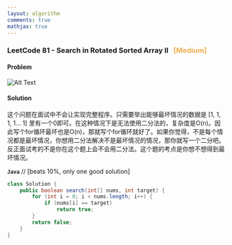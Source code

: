 ```yaml
---
layout: algorithm
comments: true
mathjax: true
---
```


### LeetCode 81 - Search in Rotated Sorted Array II &nbsp; <span style="color:#F0AD4E;">[Medium]</span>

#### Problem

![Alt Text]({{site.baseurl}}/algorithms/leetcode/images/leetcode81.png)


#### Solution

这个问题在面试中不会让实现完整程序。只需要举出能够最坏情况的数据是 [1, 1, 1, 1... 1] 里有一个0即可。在这种情况下是无法使用二分法的，复杂度是O(n)。因此写个for循环最坏也是O(n)，那就写个for循环就好了。如果你觉得，不是每个情况都是最坏情况，你想用二分法解决不是最坏情况的情况，那你就写一个二分吧。反正面试考的不是你在这个题上会不会用二分法。这个题的考点是你想不想得到最坏情况。

**`Java`**
// [beats 10%, only one good solution]
```java
class Solution {
    public boolean search(int[] nums, int target) {
        for (int i = 0; i < nums.length; i++) {
            if (nums[i] == target)
                return true;
        }
        return false;
    }
}
```

<br><br>
